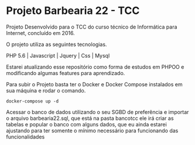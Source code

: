 # Projeto Barbearia 22 - TCC
Projeto Desenvolvido para o TCC do curso técnico de Informática para Internet, concluído em 2016.

O projeto utiliza as seguintes tecnologias.

PHP 5.6 | Javascript | Jquery | Css | Mysql


Estarei atualizando esse repositório como forma de estudos em PHPOO e modificando algumas features para aprendizado.

Para subir o Projeto basta ter o Docker e Docker Compose instalados em sua máquina e rodar o comando.
    
    docker-compose up -d

Acessar o banco de dados utilizando o seu SGBD de preferência e importar o arquivo barbearia22.sql, que está na pasta bancotcc ele irá criar as tabelas e popular o banco com alguns dados, que eu ainda estarei ajustando para ter somente o mínimo necessário para funcionando das funcionalidades


